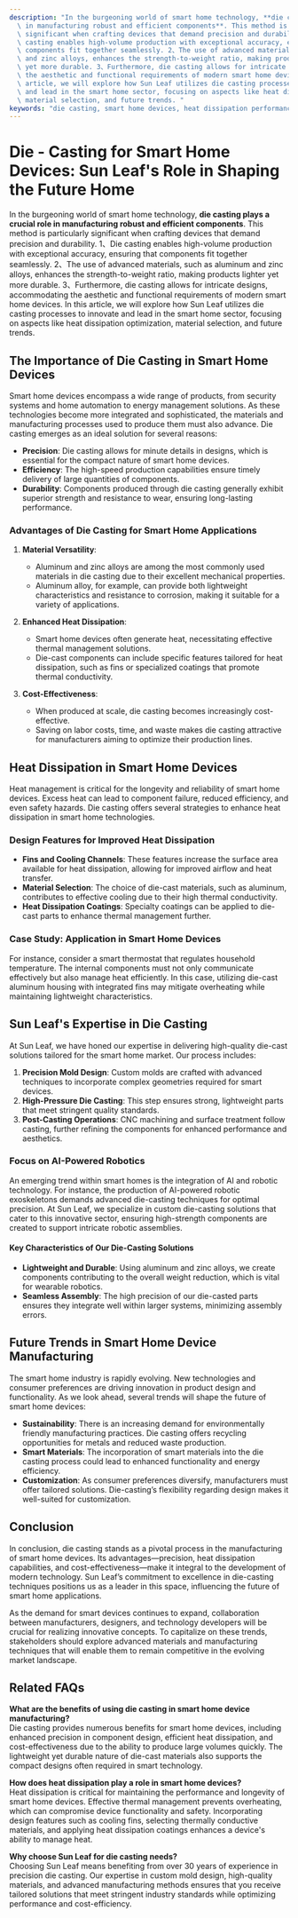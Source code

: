 ```yaml
---
description: "In the burgeoning world of smart home technology, **die casting plays a crucial role\
  \ in manufacturing robust and efficient components**. This method is particularly\
  \ significant when crafting devices that demand precision and durability. 1、Die\
  \ casting enables high-volume production with exceptional accuracy, ensuring that\
  \ components fit together seamlessly. 2、The use of advanced materials, such as aluminum\
  \ and zinc alloys, enhances the strength-to-weight ratio, making products lighter\
  \ yet more durable. 3、Furthermore, die casting allows for intricate designs, accommodating\
  \ the aesthetic and functional requirements of modern smart home devices. In this\
  \ article, we will explore how Sun Leaf utilizes die casting processes to innovate\
  \ and lead in the smart home sector, focusing on aspects like heat dissipation optimization,\
  \ material selection, and future trends. "
keywords: "die casting, smart home devices, heat dissipation performance, heat sink"
---
```

# Die - Casting for Smart Home Devices: Sun Leaf's Role in Shaping the Future Home

In the burgeoning world of smart home technology, **die casting plays a crucial role in manufacturing robust and efficient components**. This method is particularly significant when crafting devices that demand precision and durability. 1、Die casting enables high-volume production with exceptional accuracy, ensuring that components fit together seamlessly. 2、The use of advanced materials, such as aluminum and zinc alloys, enhances the strength-to-weight ratio, making products lighter yet more durable. 3、Furthermore, die casting allows for intricate designs, accommodating the aesthetic and functional requirements of modern smart home devices. In this article, we will explore how Sun Leaf utilizes die casting processes to innovate and lead in the smart home sector, focusing on aspects like heat dissipation optimization, material selection, and future trends. 

## The Importance of Die Casting in Smart Home Devices

Smart home devices encompass a wide range of products, from security systems and home automation to energy management solutions. As these technologies become more integrated and sophisticated, the materials and manufacturing processes used to produce them must also advance. Die casting emerges as an ideal solution for several reasons:

- **Precision**: Die casting allows for minute details in designs, which is essential for the compact nature of smart home devices.
- **Efficiency**: The high-speed production capabilities ensure timely delivery of large quantities of components.
- **Durability**: Components produced through die casting generally exhibit superior strength and resistance to wear, ensuring long-lasting performance.

### Advantages of Die Casting for Smart Home Applications

1. **Material Versatility**: 
   - Aluminum and zinc alloys are among the most commonly used materials in die casting due to their excellent mechanical properties. 
   - Aluminum alloy, for example, can provide both lightweight characteristics and resistance to corrosion, making it suitable for a variety of applications.

2. **Enhanced Heat Dissipation**: 
   - Smart home devices often generate heat, necessitating effective thermal management solutions. 
   - Die-cast components can include specific features tailored for heat dissipation, such as fins or specialized coatings that promote thermal conductivity.

3. **Cost-Effectiveness**: 
   - When produced at scale, die casting becomes increasingly cost-effective. 
   - Saving on labor costs, time, and waste makes die casting attractive for manufacturers aiming to optimize their production lines.

## Heat Dissipation in Smart Home Devices

Heat management is critical for the longevity and reliability of smart home devices. Excess heat can lead to component failure, reduced efficiency, and even safety hazards. Die casting offers several strategies to enhance heat dissipation in smart home technologies.

### Design Features for Improved Heat Dissipation

- **Fins and Cooling Channels**: These features increase the surface area available for heat dissipation, allowing for improved airflow and heat transfer.
- **Material Selection**: The choice of die-cast materials, such as aluminum, contributes to effective cooling due to their high thermal conductivity.
- **Heat Dissipation Coatings**: Specialty coatings can be applied to die-cast parts to enhance thermal management further.

### Case Study: Application in Smart Home Devices

For instance, consider a smart thermostat that regulates household temperature. The internal components must not only communicate effectively but also manage heat efficiently. In this case, utilizing die-cast aluminum housing with integrated fins may mitigate overheating while maintaining lightweight characteristics.

## Sun Leaf's Expertise in Die Casting

At Sun Leaf, we have honed our expertise in delivering high-quality die-cast solutions tailored for the smart home market. Our process includes:

1. **Precision Mold Design**: Custom molds are crafted with advanced techniques to incorporate complex geometries required for smart devices.
2. **High-Pressure Die Casting**: This step ensures strong, lightweight parts that meet stringent quality standards.
3. **Post-Casting Operations**: CNC machining and surface treatment follow casting, further refining the components for enhanced performance and aesthetics.

### Focus on AI-Powered Robotics

An emerging trend within smart homes is the integration of AI and robotic technology. For instance, the production of AI-powered robotic exoskeletons demands advanced die-casting techniques for optimal precision. At Sun Leaf, we specialize in custom die-casting solutions that cater to this innovative sector, ensuring high-strength components are created to support intricate robotic assemblies. 

#### Key Characteristics of Our Die-Casting Solutions

- **Lightweight and Durable**: Using aluminum and zinc alloys, we create components contributing to the overall weight reduction, which is vital for wearable robotics.
- **Seamless Assembly**: The high precision of our die-casted parts ensures they integrate well within larger systems, minimizing assembly errors.
  
## Future Trends in Smart Home Device Manufacturing

The smart home industry is rapidly evolving. New technologies and consumer preferences are driving innovation in product design and functionality. As we look ahead, several trends will shape the future of smart home devices:

- **Sustainability**: There is an increasing demand for environmentally friendly manufacturing practices. Die casting offers recycling opportunities for metals and reduced waste production.
- **Smart Materials**: The incorporation of smart materials into the die casting process could lead to enhanced functionality and energy efficiency.
- **Customization**: As consumer preferences diversify, manufacturers must offer tailored solutions. Die-casting’s flexibility regarding design makes it well-suited for customization.

## Conclusion

In conclusion, die casting stands as a pivotal process in the manufacturing of smart home devices. Its advantages—precision, heat dissipation capabilities, and cost-effectiveness—make it integral to the development of modern technology. Sun Leaf’s commitment to excellence in die-casting techniques positions us as a leader in this space, influencing the future of smart home applications. 

As the demand for smart devices continues to expand, collaboration between manufacturers, designers, and technology developers will be crucial for realizing innovative concepts. To capitalize on these trends, stakeholders should explore advanced materials and manufacturing techniques that will enable them to remain competitive in the evolving market landscape.

## Related FAQs

**What are the benefits of using die casting in smart home device manufacturing?**  
Die casting provides numerous benefits for smart home devices, including enhanced precision in component design, efficient heat dissipation, and cost-effectiveness due to the ability to produce large volumes quickly. The lightweight yet durable nature of die-cast materials also supports the compact designs often required in smart technology.

**How does heat dissipation play a role in smart home devices?**  
Heat dissipation is critical for maintaining the performance and longevity of smart home devices. Effective thermal management prevents overheating, which can compromise device functionality and safety. Incorporating design features such as cooling fins, selecting thermally conductive materials, and applying heat dissipation coatings enhances a device's ability to manage heat.

**Why choose Sun Leaf for die casting needs?**  
Choosing Sun Leaf means benefiting from over 30 years of experience in precision die casting. Our expertise in custom mold design, high-quality materials, and advanced manufacturing methods ensures that you receive tailored solutions that meet stringent industry standards while optimizing performance and cost-efficiency.
